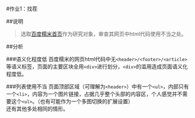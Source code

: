 #作业1：找茬

##说明
>选取[百度糯米首页](https://bj.nuomi.com/)作为研究对象，审查其网页中html代码使用不当之处。

##分析

###语义化程度低
百度糯米的网页html代码中无`<header>/<footer>/<article>`等语义标签，页面的主要区块全用`<div>`进行划分，`<div>`的滥用造成页面语义化程度低。

###列表使用不当
页面顶部区域（可理解为`<header>`）中有一个`<ul>`，内部只有一个`<li>`，内容为一个图片链接，占据几乎整个头部的内容区，个人感觉并不需要这个`<ul>`。（也有可能作为一个多图切换的扩展设置）  
还有其他多处相同的情形。